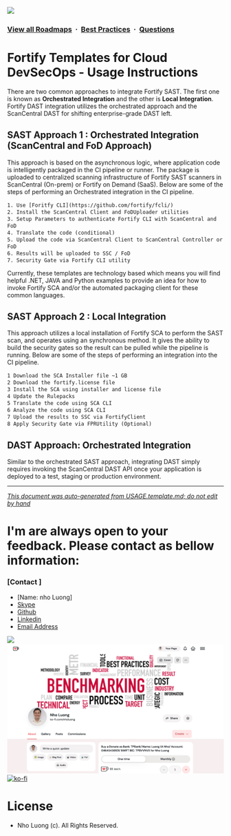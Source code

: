 
![](https://i.imgur.com/waxVImv.png)
### [View all Roadmaps](https://github.com/nholuongut/all-roadmaps) &nbsp;&middot;&nbsp; [Best Practices](https://github.com/nholuongut/all-roadmaps/blob/main/public/best-practices/) &nbsp;&middot;&nbsp; [Questions](https://www.linkedin.com/in/nholuong/)

<!-- START-INCLUDE:repo-usage.md -->

# Fortify Templates for Cloud DevSecOps  - Usage Instructions

There are two common approaches to integrate Fortify SAST. The first one is known as **Orchestrated Integration** and the other is **Local Integration**. Fortify DAST integration utilizes the orchestrated approach and the ScanCentral DAST for shifting enterprise-grade DAST left.

## SAST Approach 1 : Orchestrated Integration (ScanCentral and FoD Approach)
This approach is based on the asynchronous logic, where application code is intelligently packaged in the CI pipeline or runner. The package is uploaded to centralized scanning infrastructure of Fortify SAST scanners in ScanCentral (On-prem) or Fortify on Demand (SaaS). Below are some of the steps of performing an Orchestrated integration in the CI pipeline.

	1. Use [Foritfy CLI](https://github.com/fortify/fcli/)
	2. Install the ScanCentral Client and FoDUploader utilities
	3. Setup Parameters to authenticate Fortify CLI with ScanCentral and FoD
	4. Translate the code (conditional)
	5. Upload the code via ScanCentral Client to ScanCentral Controller or FoD
	6. Results will be uploaded to SSC / FoD
	7. Security Gate via Fortify CLI utility

Currently, these templates are technology based which means you will find helpful .NET, JAVA and Python examples to provide an idea for how to invoke Fortify SCA and/or the automated packaging client for these common languages.

## SAST Approach 2 : Local Integration
This approach utilizes a local installation of Fortify SCA to perform the SAST scan, and operates using an synchronous method. It gives the ability to build the security gates so the result can be pulled while the pipeline is running. Below are some of the steps of performing an integration into the CI pipeline.

	1 Download the SCA Installer file ~1 GB
	2 Download the fortify.license file
	3 Install the SCA using installer and license file
	4 Update the Rulepacks
	5 Translate the code using SCA CLI
	6 Analyze the code using SCA CLI
	7 Upload the results to SSC via FortifyClient
	8 Apply Security Gate via FPRUtility (Optional)



## DAST Approach: Orchestrated Integration
Similar to the orchestrated SAST approach, integrating DAST simply requires invoking the ScanCentral DAST API once your application is deployed to a test, staging or production environment.

<!-- END-INCLUDE:repo-usage.md -->


---

*[This document was auto-generated from USAGE.template.md; do not edit by hand](https://github.com/nholuongut/shared-doc-resources/blob/main/USAGE.md)*

# I'm are always open to your feedback.  Please contact as bellow information:
### [Contact ]
* [Name: nho Luong]
* [Skype](luongutnho_skype)
* [Github](https://github.com/nholuongut/)
* [Linkedin](https://www.linkedin.com/in/nholuong/)
* [Email Address](luongutnho@hotmail.com)

![](https://i.imgur.com/waxVImv.png)
![](bitfield.png)
[![ko-fi](https://ko-fi.com/img/githubbutton_sm.svg)](https://ko-fi.com/nholuong)

# License
* Nho Luong (c). All Rights Reserved.